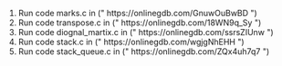 <ol>
<li>Run code marks.c in (" https://onlinegdb.com/GnuwOuBwBD ")</li>
<li>Run code transpose.c in (" https://onlinegdb.com/18WN9q_Sy ")</li>
<li>Run code diognal_martix.c in (" https://onlinegdb.com/ssrsZIUnw ") </li>
<li>Run code stack.c in (" https://onlinegdb.com/wgjgNhEHH ") </li>
<li>Run code stack_queue.c in (" https://onlinegdb.com/ZQx4uh7q7 ") </li>
</ol>
